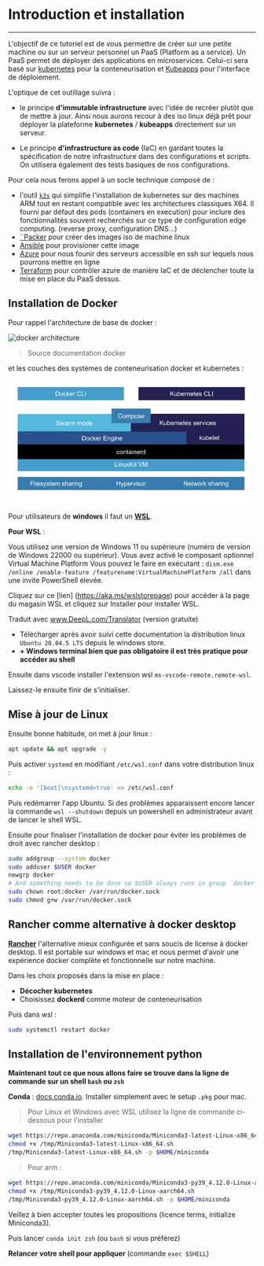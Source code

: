 # Introduction et installation

---

L'objectif de ce tutoriel est de vous permettre de créer sur une petite machine ou sur un serveur personnel un PaaS (Platform as a service). Un PaaS permet de déployer des applications en microservices. Celui-ci sera basé sur [kubernetes](https://kubernetes.io/fr/) pour la conteneurisation et [Kubeapps](https://kubeapps.dev/) pour l'interface de déploiement.

L'optique de cet outillage suivra :
- le principe **d'immutable infrastructure** avec l'idée de recréer plutôt que de mettre à jour. Ainsi nous aurons recour à des iso linux déjà prêt pour déployer la plateforme **kubernetes** / **kubeapps** directement sur un serveur.

- Le principe **d'infrastructure as code** (IaC) en gardant toutes la spécification de notre infrastructure dans des configurations et scripts. On utilisera également des tests basiques de nos configurations.

Pour cela nous ferons appel à un socle technique composé de :
- l'outil [`k3s`](https://k3s.io/) qui simplifie l'installation de kubernetes sur des machines ARM tout en restant compatible avec les architectures classiques X64. Il fourni par défaut des pods (containers en execution) pour inclure des fonctionnalités souvent recherchés sur ce type de configuration edge computing. (reverse proxy, configuration DNS...)
- [¨Packer](https://www.packer.io/) pour créer des images iso de machine linux
- [Ansible](https://www.ansible.com/) pour provisioner cette image
- [Azure](https://azure.microsoft.com/fr-fr/) pour nous founir des serveurs accessible en ssh sur lequels nous pourrons mettre en ligne
- [Terraform](https://www.terraform.io/) pour contrôler azure de manière IaC et de déclencher toute la mise en place du PaaS dessus.

## Installation de Docker

Pour rappel l'architecture de base de docker :

![docker architecture](https://docs.docker.com/engine/images/architecture.svg)

> Source documentation docker

et les couches des systèmes de conteneurisation docker et kubernetes :

![docker k8s architecture](images/kube-archi.png)

Pour utilisateurs de **windows** il faut un [**WSL**](https://devblogs.microsoft.com/commandline/a-preview-of-wsl-in-the-microsoft-store-is-now-available/#how-to-install-and-use-wsl-in-the-microsoft-store). 

**Pour WSL** :

Vous utilisez une version de Windows 11 ou supérieure (numéro de version de Windows 22000 ou supérieur).
Vous avez activé le composant optionnel Virtual Machine Platform
Vous pouvez le faire en exécutant : `dism.exe /online /enable-feature /featurename:VirtualMachinePlatform /all` dans une invite PowerShell élevée.

Cliquez sur ce [lien] (https://aka.ms/wslstorepage) pour accéder à la page du magasin WSL et cliquez sur Installer pour installer WSL.

Traduit avec www.DeepL.com/Translator (version gratuite)

- Télécharger après avoir suivi cette documentation la distribution linux ``Ubuntu 20.04.5 LTS`` depuis le windows store. 
- **+ Windows terminal bien que pas obligatoire il est très pratique pour accéder au shell**

Ensuite dans vscode installer l'extension wsl `ms-vscode-remote.remote-wsl`.

Laissez-le ensuite finir de s'initialiser.

## Mise à jour de Linux

Ensuite bonne habitude, on met à jour linux :

```bash
apt update && apt upgrade -y
```

Puis activer `systemd` en modifiant `/etc/wsl.conf` dans votre distribution linux :

```sh
echo -e '[boot]\nsystemd=true' >> /etc/wsl.conf
```

Puis redémarrer l'app Ubuntu. Si des problèmes apparaissent encore lancer la commande `wsl --shutdown` depuis un powershell en administrateur avant de lancer le shell WSL.

Ensuite pour finaliser l'installation de docker pour éviter les problèmes de droit avec rancher desktop :

```bash
sudo addgroup --system docker
sudo adduser $USER docker
newgrp docker
# And something needs to be done so $USER always runs in group `docker` on the `Ubuntu` WSL
sudo chown root:docker /var/run/docker.sock
sudo chmod g+w /var/run/docker.sock

```

## Rancher comme alternative à docker desktop

[**Rancher**](https://rancherdesktop.io/) l'alternative mieux configurée et sans soucis de license à docker desktop. Il est portable sur windows et mac et nous permet d'avoir une expérience docker complète et fonctionnelle sur notre machine.

Dans les choix proposés dans la mise en place :
- **Décocher kubernetes**
- Choisissez **dockerd** comme moteur de conteneurisation

Puis dans wsl : 

```sh
sudo systemctl restart docker
```

## Installation de l'environnement python

**Maintenant tout ce que nous allons faire se trouve dans la ligne de commande sur un shell `bash` ou `zsh`**

**Conda** : [docs.conda.io](https://docs.conda.io/en/latest/miniconda.html). Installer simplement avec le setup `.pkg` pour mac.

> Pour Linux et Windows avec WSL utilisez la ligne de commande ci-dessous pour l'installer
```bash
wget https://repo.anaconda.com/miniconda/Miniconda3-latest-Linux-x86_64.sh -P /tmp
chmod +x /tmp/Miniconda3-latest-Linux-x86_64.sh
/tmp/Miniconda3-latest-Linux-x86_64.sh -p $HOME/miniconda
```

> Pour arm :
```bash
wget https://repo.anaconda.com/miniconda/Miniconda3-py39_4.12.0-Linux-aarch64.sh -P /tmp
chmod +x /tmp/Miniconda3-py39_4.12.0-Linux-aarch64.sh
/tmp/Miniconda3-py39_4.12.0-Linux-aarch64.sh -p $HOME/miniconda
```

Veillez à bien accepter toutes les propositions (licence terms, initialize Miniconda3).

Puis lancer `conda init zsh` (ou `bash` si vous préférez)

**Relancer votre shell pour appliquer** (commande `exec $SHELL`)

